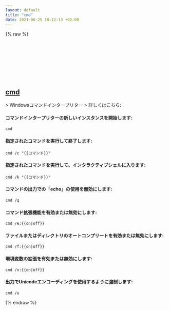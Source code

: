 ```yaml
---
layout: default
title: "cmd"
date: 2021-06-25 18:12:13 +02:00
---
```

{% raw %}
<h2 id="cmd">
  <a href="/ja/windows/cmd.html">cmd</a> <a href="#cmd"><svg class="icon">
    <use href="/assets/images/unicode_sprite.svg#link" />
  </svg></a>
</h2>
> Windowsコマンドインタープリター
> 詳しくはこちら: <https://docs.microsoft.com/windows-server/administration/windows-commands/cmd>.

#### コマンドインタープリターの新しいインスタンスを開始します:
```shell
cmd
```
#### 指定されたコマンドを実行して終了します:
```shell
cmd /c "{{コマンド}}"
```
#### 指定されたコマンドを実行して、インタラクティブシェルに入ります:
```shell
cmd /k "{{コマンド}}"
```
#### コマンドの出力での「echo」の使用を無効にします:
```shell
cmd /q
```
#### コマンド拡張機能を有効または無効にします:
```shell
cmd /e:{{on|off}}
```
#### ファイルまたはディレクトリのオートコンプリートを有効または無効にします:
```shell
cmd /f:{{on|off}}
```
#### 環境変数の拡張を有効または無効にします:
```shell
cmd /v:{{on|off}}
```
#### 出力でUnicodeエンコーディングを使用するように強制します:
```shell
cmd /u
```
{% endraw %}